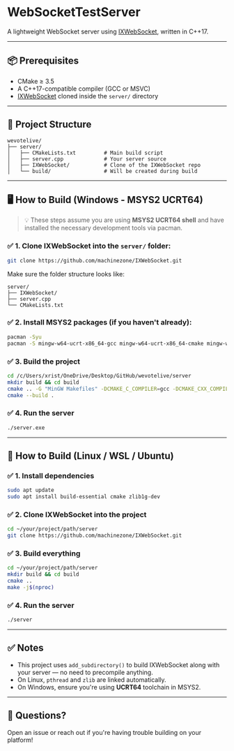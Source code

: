 # WebSocketTestServer

A lightweight WebSocket server using [IXWebSocket](https://github.com/machinezone/IXWebSocket), written in C++17.

---

## 📦 Prerequisites

- CMake ≥ 3.5
- A C++17-compatible compiler (GCC or MSVC)
- [IXWebSocket](https://github.com/machinezone/IXWebSocket) cloned inside the `server/` directory

---

## 📁 Project Structure

```
wevotelive/
├── server/
│   ├── CMakeLists.txt         # Main build script
│   ├── server.cpp             # Your server source
│   ├── IXWebSocket/           # Clone of the IXWebSocket repo
│   └── build/                 # Will be created during build
```

---

## 🖥️ How to Build (Windows - MSYS2 UCRT64)

> 💡 These steps assume you are using **MSYS2 UCRT64 shell** and have installed the necessary development tools via pacman.

### ✅ 1. Clone IXWebSocket into the `server/` folder:

```bash
git clone https://github.com/machinezone/IXWebSocket.git
```

Make sure the folder structure looks like:
```
server/
├── IXWebSocket/
├── server.cpp
└── CMakeLists.txt
```

### ✅ 2. Install MSYS2 packages (if you haven't already):

```bash
pacman -Syu
pacman -S mingw-w64-ucrt-x86_64-gcc mingw-w64-ucrt-x86_64-cmake mingw-w64-ucrt-x86_64-make mingw-w64-ucrt-x86_64-zlib
```

### ✅ 3. Build the project

```bash
cd /c/Users/xrist/OneDrive/Desktop/GitHub/wevotelive/server
mkdir build && cd build
cmake .. -G "MinGW Makefiles" -DCMAKE_C_COMPILER=gcc -DCMAKE_CXX_COMPILER=g++
cmake --build .
```

### ✅ 4. Run the server

```bash
./server.exe
```

---

## 🐧 How to Build (Linux / WSL / Ubuntu)

### ✅ 1. Install dependencies

```bash
sudo apt update
sudo apt install build-essential cmake zlib1g-dev
```

### ✅ 2. Clone IXWebSocket into the project

```bash
cd ~/your/project/path/server
git clone https://github.com/machinezone/IXWebSocket.git
```

### ✅ 3. Build everything

```bash
cd ~/your/project/path/server
mkdir build && cd build
cmake ..
make -j$(nproc)
```

### ✅ 4. Run the server

```bash
./server
```

---

## ✅ Notes

- This project uses `add_subdirectory()` to build IXWebSocket along with your server — no need to precompile anything.
- On Linux, `pthread` and `zlib` are linked automatically.
- On Windows, ensure you're using **UCRT64** toolchain in MSYS2.

---

## 💬 Questions?

Open an issue or reach out if you're having trouble building on your platform!
